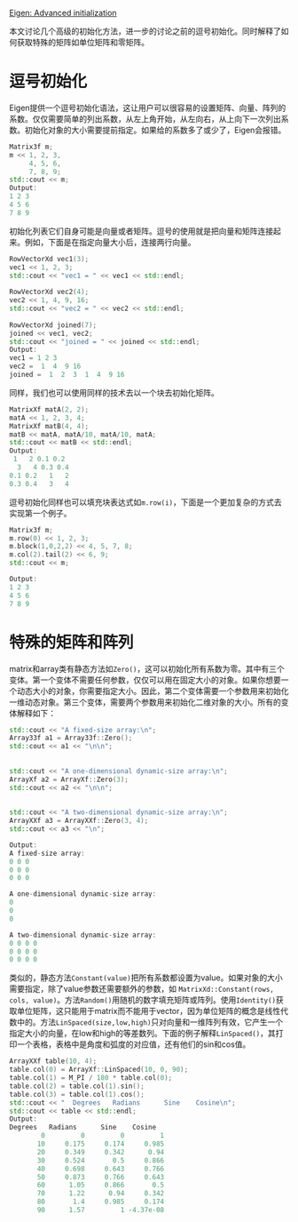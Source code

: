 [Eigen: Advanced initialization](http://eigen.tuxfamily.org/dox/group__TutorialAdvancedInitialization.html)

本文讨论几个高级的初始化方法，进一步的讨论之前的逗号初始化。同时解释了如何获取特殊的矩阵如单位矩阵和零矩阵。

# 逗号初始化

Eigen提供一个逗号初始化语法，这让用户可以很容易的设置矩阵、向量、阵列的系数。仅仅需要简单的列出系数，从左上角开始，从左向右，从上向下一次列出系数。初始化对象的大小需要提前指定。如果给的系数多了或少了，Eigen会报错。

```c++
Matrix3f m;
m << 1, 2, 3,
     4, 5, 6,
     7, 8, 9;
std::cout << m;
Output:
1 2 3
4 5 6
7 8 9
```

初始化列表它们自身可能是向量或者矩阵。逗号的使用就是把向量和矩阵连接起来。例如，下面是在指定向量大小后，连接两行向量。

```c++
RowVectorXd vec1(3);
vec1 << 1, 2, 3;
std::cout << "vec1 = " << vec1 << std::endl;
 
RowVectorXd vec2(4);
vec2 << 1, 4, 9, 16;
std::cout << "vec2 = " << vec2 << std::endl;
 
RowVectorXd joined(7);
joined << vec1, vec2;
std::cout << "joined = " << joined << std::endl;
Output:
vec1 = 1 2 3
vec2 =  1  4  9 16
joined =  1  2  3  1  4  9 16
```

同样，我们也可以使用同样的技术去以一个块去初始化矩阵。

```c++
MatrixXf matA(2, 2);
matA << 1, 2, 3, 4;
MatrixXf matB(4, 4);
matB << matA, matA/10, matA/10, matA;
std::cout << matB << std::endl;
Output:
 1   2 0.1 0.2
  3   4 0.3 0.4
0.1 0.2   1   2
0.3 0.4   3   4
```

逗号初始化同样也可以填充块表达式如`m.row(i)`，下面是一个更加复杂的方式去实现第一个例子。

```c++
Matrix3f m;
m.row(0) << 1, 2, 3;
m.block(1,0,2,2) << 4, 5, 7, 8;
m.col(2).tail(2) << 6, 9;                   
std::cout << m;

Output:
1 2 3
4 5 6
7 8 9
```

# 特殊的矩阵和阵列

matrix和array类有静态方法如`Zero()`，这可以初始化所有系数为零。其中有三个变体。第一个变体不需要任何参数，仅仅可以用在固定大小的对象。如果你想要一个动态大小的对象，你需要指定大小。因此，第二个变体需要一个参数用来初始化一维动态对象。第三个变体，需要两个参数用来初始化二维对象的大小。所有的变体解释如下：

```c++
std::cout << "A fixed-size array:\n";
Array33f a1 = Array33f::Zero();
std::cout << a1 << "\n\n";
 
 
std::cout << "A one-dimensional dynamic-size array:\n";
ArrayXf a2 = ArrayXf::Zero(3);
std::cout << a2 << "\n\n";
 
 
std::cout << "A two-dimensional dynamic-size array:\n";
ArrayXXf a3 = ArrayXXf::Zero(3, 4);
std::cout << a3 << "\n";

Output:
A fixed-size array:
0 0 0
0 0 0
0 0 0

A one-dimensional dynamic-size array:
0
0
0

A two-dimensional dynamic-size array:
0 0 0 0
0 0 0 0
0 0 0 0
```

类似的，静态方法`Constant(value)`把所有系数都设置为value。如果对象的大小需要指定，除了value参数还需要额外的参数，如 `MatrixXd::Constant(rows, cols, value)`。方法`Random()`用随机的数字填充矩阵或阵列。使用`Identity()`获取单位矩阵，这只能用于matrix而不能用于vector，因为单位矩阵的概念是线性代数中的。方法`LinSpaced(size,low,high)`只对向量和一维阵列有效，它产生一个指定大小的向量，在low和high的等差数列。下面的例子解释`LinSpaced()`，其打印一个表格，表格中是角度和弧度的对应值，还有他们的sin和cos值。

```c++
ArrayXXf table(10, 4);
table.col(0) = ArrayXf::LinSpaced(10, 0, 90);
table.col(1) = M_PI / 180 * table.col(0);
table.col(2) = table.col(1).sin();
table.col(3) = table.col(1).cos();
std::cout << "  Degrees   Radians      Sine    Cosine\n";
std::cout << table << std::endl;
Output:
Degrees   Radians      Sine    Cosine
        0         0         0         1
       10     0.175     0.174     0.985
       20     0.349     0.342      0.94
       30     0.524       0.5     0.866
       40     0.698     0.643     0.766
       50     0.873     0.766     0.643
       60      1.05     0.866       0.5
       70      1.22      0.94     0.342
       80       1.4     0.985     0.174
       90      1.57         1 -4.37e-08
```


